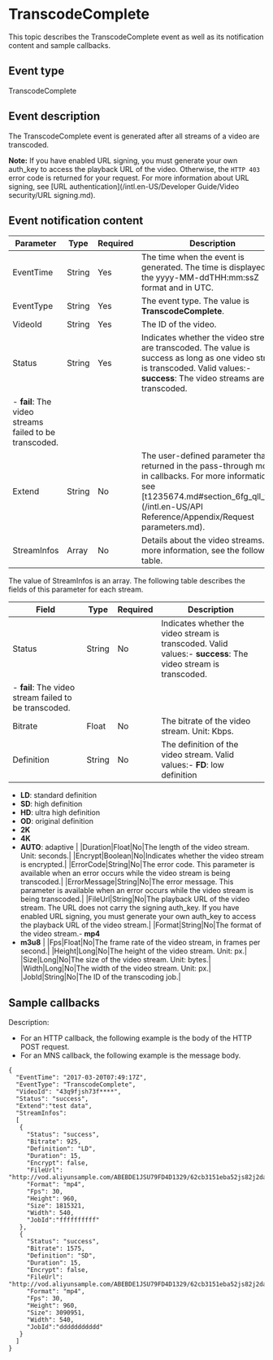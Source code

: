 # TranscodeComplete

This topic describes the TranscodeComplete event as well as its notification content and sample callbacks.

## Event type

TranscodeComplete

## Event description

The TranscodeComplete event is generated after all streams of a video are transcoded.

**Note:** If you have enabled URL signing, you must generate your own auth\_key to access the playback URL of the video. Otherwise, the `HTTP 403` error code is returned for your request. For more information about URL signing, see [URL authentication](/intl.en-US/Developer Guide/Video security/URL signing.md).

## Event notification content

|Parameter|Type|Required|Description|
|---------|----|--------|-----------|
|EventTime|String|Yes|The time when the event is generated. The time is displayed in the yyyy-MM-ddTHH:mm:ssZ format and in UTC.|
|EventType|String|Yes|The event type. The value is **TranscodeComplete**.|
|VideoId|String|Yes|The ID of the video.|
|Status|String|Yes|Indicates whether the video streams are transcoded. The value is success as long as one video stream is transcoded. Valid values:-   **success**: The video streams are transcoded.
-   **fail**: The video streams failed to be transcoded. |
|Extend|String|No|The user-defined parameter that is returned in the pass-through mode in callbacks. For more information, see [t1235674.md\#section\_6fg\_qll\_v3w](/intl.en-US/API Reference/Appendix/Request parameters.md).|
|StreamInfos|Array|No|Details about the video streams. For more information, see the following table.|

The value of StreamInfos is an array. The following table describes the fields of this parameter for each stream.

|Field|Type|Required|Description|
|-----|----|--------|-----------|
|Status|String|No|Indicates whether the video stream is transcoded. Valid values:-   **success**: The video stream is transcoded.
-   **fail**: The video stream failed to be transcoded. |
|Bitrate|Float|No|The bitrate of the video stream. Unit: Kbps.|
|Definition|String|No|The definition of the video stream. Valid values:-   **FD**: low definition
-   **LD**: standard definition
-   **SD**: high definition
-   **HD**: ultra high definition
-   **OD**: original definition
-   **2K**
-   **4K**
-   **AUTO**: adaptive |
|Duration|Float|No|The length of the video stream. Unit: seconds.|
|Encrypt|Boolean|No|Indicates whether the video stream is encrypted.|
|ErrorCode|String|No|The error code. This parameter is available when an error occurs while the video stream is being transcoded.|
|ErrorMessage|String|No|The error message. This parameter is available when an error occurs while the video stream is being transcoded.|
|FileUrl|String|No|The playback URL of the video stream. The URL does not carry the signing auth\_key. If you have enabled URL signing, you must generate your own auth\_key to access the playback URL of the video stream.|
|Format|String|No|The format of the video stream.-   **mp4**
-   **m3u8** |
|Fps|Float|No|The frame rate of the video stream, in frames per second.|
|Height|Long|No|The height of the video stream. Unit: px.|
|Size|Long|No|The size of the video stream. Unit: bytes.|
|Width|Long|No|The width of the video stream. Unit: px.|
|JobId|String|No|The ID of the transcoding job.|

## Sample callbacks

Description:

-   For an HTTP callback, the following example is the body of the HTTP POST request.
-   For an MNS callback, the following example is the message body.

```
{ 
  "EventTime": "2017-03-20T07:49:17Z",
  "EventType": "TranscodeComplete", 
  "VideoId": "43q9fjsh73f****", 
  "Status": "success",
  "Extend":"test data",
  "StreamInfos": 
  [
   {
     "Status": "success",
     "Bitrate": 925,
     "Definition": "LD",
     "Duration": 15,
     "Encrypt": false,
     "FileUrl": "http://vod.aliyunsample.com/ABEBDE1JSU79FD4D1329/62cb3151eba52js82j2da3b55bc5****.mp4",
     "Format": "mp4",
     "Fps": 30,
     "Height": 960,
     "Size": 1815321,
     "Width": 540,
     "JobId":"ffffffffff"
   },
   {
     "Status": "success",
     "Bitrate": 1575,
     "Definition": "SD",
     "Duration": 15,
     "Encrypt": false,
     "FileUrl": "http://vod.aliyunsample.com/ABEBDE1JSU79FD4D1329/62cb3151eba52js82j2da3b55bc5****.mp4",
     "Format": "mp4",
     "Fps": 30,
     "Height": 960,
     "Size": 3090951,
     "Width": 540,
     "JobId":"ddddddddddd"
   }
  ]
}
```

